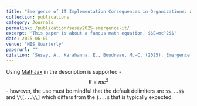 ```yaml
---
title: "Emergence of IT Implementation Consequences in Organizations: An Assemblage Approach"
collection: publications
category: Journals
permalink: /publication/sesay2025-emergence-it/
excerpt: 'This paper is about a famous math equation, $$E=mc^2$$'
date: 2025-06-01
venue: "MIS Quarterly"
paperurl: ""
citation: 'Sesay, A., Karahanna, E., Boudreau, M.-C. (2025). Emergence of IT Implementation Consequences in Organizations: An Assemblage Approach, <i>MIS Quarterly</i>. 49(2), pp. 643-676.'
---
```


Using [MathJax](https://www.mathjax.org/) in the description is supported - $$E=mc^2$$ - however, the use must be mindful that the default delimiters are `$$...$$` and `\\[...\\]` which differs from the `$...$` that is typically expected.
